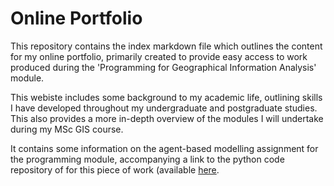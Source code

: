 # Online Portfolio

This repository contains the index markdown file which outlines the content for my online portfolio, primarily created to provide easy access to work produced during the 'Programming for Geographical Information Analysis' module.

This webiste includes some background to my academic life, outlining skills I have developed throughout my undergraduate and postgraduate studies. This also provides a more in-depth overview of the modules I will undertake during my MSc GIS course.

It contains some information on the agent-based modelling assignment for the programming module, accompanying a link to the python code repository of 
for this piece of work (available [here](https://github.com/EmmaRaine/PracticalPortfolio).
